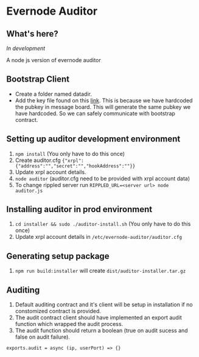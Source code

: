 # Evernode Auditor

## What's here?
*In development*

A node js version of evernode auditor

## Bootstrap Client
- Create a folder named datadir.
- Add the key file found on this [link](https://geveoau.sharepoint.com/:u:/g/EX5U8SxYyM5Anyq2rAcMXtkBEOO_XWT7hCo30SGIsDAyLg?e=LycwQx). This is because we have hardcoded the pubkey in message board. This will generate the same pubkey we have hardcoded. So we can safely communicate with bootstrap contract.

## Setting up auditor development environment
1. `npm install` (You only have to do this once)
1. Create auditor.cfg `{"xrpl":{"address":"","secret":"","hookAddress":""}}`
1. Update xrpl account details.
1. `node auditor` (auditor.cfg need to be provided with xrpl account data)
1. To change rippled server run `RIPPLED_URL=<server url> node auditor.js`

## Installing auditor in prod environment
1. `cd installer && sudo ./auditor-install.sh` (You only have to do this once)
1. Update xrpl account details in `/etc/evernode-auditor/auditor.cfg`

## Generating setup package
1. `npm run build:installer` will create `dist/auditor-installer.tar.gz`

## Auditing
1. Default auditing contract and it's client will be setup in installation if no constomized contract is provided.
1. The audit contract client should have implemented an export audit function which wrapped the audit process.
1. The audit function should return a boolean (true on audit sucess and false on audit failure).
```
exports.audit = async (ip, userPort) => {}
```
